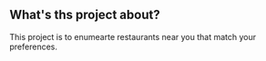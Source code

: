## What's ths project about?
This project is to enumearte restaurants near you that match your preferences.